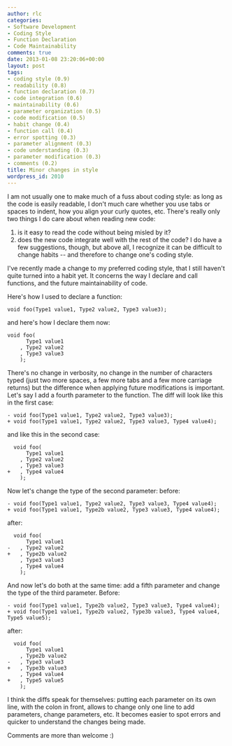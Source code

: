 ```yaml
---
author: rlc
categories:
- Software Development
- Coding Style
- Function Declaration
- Code Maintainability
comments: true
date: 2013-01-08 23:20:06+00:00
layout: post
tags:
- coding style (0.9)
- readability (0.8)
- function declaration (0.7)
- code integration (0.6)
- maintainability (0.6)
- parameter organization (0.5)
- code modification (0.5)
- habit change (0.4)
- function call (0.4)
- error spotting (0.3)
- parameter alignment (0.3)
- code understanding (0.3)
- parameter modification (0.3)
- comments (0.2)
title: Minor changes in style
wordpress_id: 2010
---
```


I am not usually one to make much of a fuss about coding style: as long as the code is easily readable, I don't much care whether you use tabs or spaces to indent, how you align your curly quotes, etc. There's really only two things I do care about when reading new code:

1. is it easy to read the code without being misled by it?
2. does the new code integrate well with the rest of the code?
   I do have a few suggestions, though, but above all, I recognize it can be difficult to change habits -- and therefore to change one's coding style.

<!--more-->

I've recently made a change to my preferred coding style, that I still haven't quite turned into a habit yet. It concerns the way I declare and call functions, and the future maintainability of code.

Here's how I used to declare a function:

    void foo(Type1 value1, Type2 value2, Type3 value3);

and here's how I declare them now:

    void foo(
    	  Type1 value1
    	, Type2 value2
    	, Type3 value3
    	);

There's no change in verbosity, no change in the number of characters typed (just two more spaces, a few more tabs and a few more carriage returns) but the difference when applying future modifications is important. Let's say I add a fourth parameter to the function. The diff will look like this in the first case:

    - void foo(Type1 value1, Type2 value2, Type3 value3);
    + void foo(Type1 value1, Type2 value2, Type3 value3, Type4 value4);

and like this in the second case:

      void foo(
      	  Type1 value1
      	, Type2 value2
      	, Type3 value3
    + 	, Type4 value4
      	);

Now let's change the type of the second parameter: before:

    - void foo(Type1 value1, Type2 value2, Type3 value3, Type4 value4);
    + void foo(Type1 value1, Type2b value2, Type3 value3, Type4 value4);

after:

      void foo(
      	  Type1 value1
    - 	, Type2 value2
    + 	, Type2b value2
      	, Type3 value3
      	, Type4 value4
      	);

And now let's do both at the same time: add a fifth parameter and change the type of the third parameter. Before:

    - void foo(Type1 value1, Type2b value2, Type3 value3, Type4 value4);
    + void foo(Type1 value1, Type2b value2, Type3b value3, Type4 value4, Type5 value5);

after:

      void foo(
      	  Type1 value1
      	, Type2b value2
    - 	, Type3 value3
    + 	, Type3b value3
      	, Type4 value4
    + 	, Type5 value5
      	);

I think the diffs speak for themselves: putting each parameter on its own line, with the colon in front, allows to change only one line to add parameters, change parameters, etc. It becomes easier to spot errors and quicker to understand the changes being made.

Comments are more than welcome :)